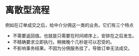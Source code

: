 # 离散型流程

例如在订单成交之后，给中介分佣这一类的业务。它们有三个特点

* 不需要返回值。也就是只需要在时间顺序上，安排在之后发生。
* 不精确要求立即执行。稍微晚个几秒是可以忍受的。
* 不影响事务结果。不因为分佣服务挂了，导致订单无法成交。